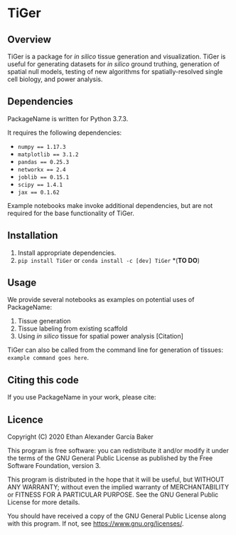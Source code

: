 # TiGer

## Overview
TiGer is a package for _in silico_ tissue generation and visualization. TiGer is useful for generating datasets for _in silico_ ground truthing, generation of spatial null models, testing of new algorithms for spatially-resolved single cell biology, and power analysis.

## Dependencies
PackageName is written for Python 3.7.3. 

It requires the following dependencies: 

- `numpy == 1.17.3`
- `matplotlib == 3.1.2`
- `pandas == 0.25.3`
- `networkx == 2.4`
- `joblib == 0.15.1`
- `scipy == 1.4.1`
- `jax == 0.1.62`

Example notebooks make invoke additional dependencies, but are not required for the base functionality of TiGer. 

## Installation
1. Install appropriate dependencies. 
2. `pip install TiGer` or `conda install -c [dev] TiGer` *(**TO DO**)

## Usage

We provide several notebooks as examples on potential uses of PackageName:
1. Tissue generation
2. Tissue labeling from existing scaffold
3. Using _in silico_ tissue for spatial power analysis [Citation]

TiGer can also be called from the command line for generation of tissues:
`example command goes here`. 

## Citing this code
If you use PackageName in your work, please cite: 

## Licence 

Copyright (C) 2020  Ethan Alexander García Baker

This program is free software: you can redistribute it and/or modify
it under the terms of the GNU General Public License as published by
the Free Software Foundation, version 3.

This program is distributed in the hope that it will be useful,
but WITHOUT ANY WARRANTY; without even the implied warranty of
MERCHANTABILITY or FITNESS FOR A PARTICULAR PURPOSE.  See the
GNU General Public License for more details.

You should have received a copy of the GNU General Public License
along with this program.  If not, see <https://www.gnu.org/licenses/>.

